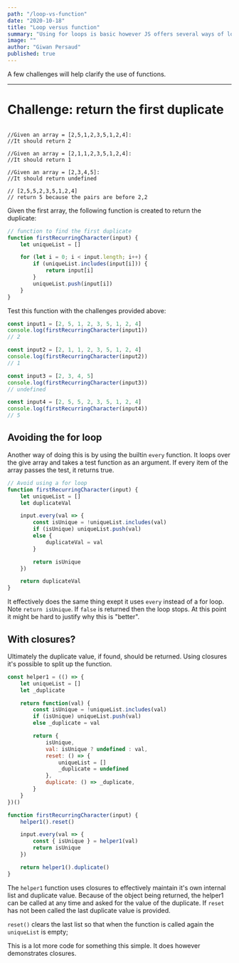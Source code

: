 ```yaml
---
path: "/loop-vs-function"
date: "2020-10-18"
title: "Loop versus function"
summary: "Using for loops is basic however JS offers several ways of looping with functions."
image: ""
author: "Giwan Persaud"
published: true
---
```


A few challenges will help clarify the use of functions.

---

# Challenge: return the first duplicate

```

//Given an array = [2,5,1,2,3,5,1,2,4]:
//It should return 2

//Given an array = [2,1,1,2,3,5,1,2,4]:
//It should return 1

//Given an array = [2,3,4,5]:
//It should return undefined

// [2,5,5,2,3,5,1,2,4]
// return 5 because the pairs are before 2,2

```

Given the first array, the following function is created to return the duplicate:

```javascript
// function to find the first duplicate
function firstRecurringCharacter(input) {
    let uniqueList = []

    for (let i = 0; i < input.length; i++) {
        if (uniqueList.includes(input[i])) {
            return input[i]
        }
        uniqueList.push(input[i])
    }
}
```

Test this function with the challenges provided above:

```javascript
const input1 = [2, 5, 1, 2, 3, 5, 1, 2, 4]
console.log(firstRecurringCharacter(input1))
// 2

const input2 = [2, 1, 1, 2, 3, 5, 1, 2, 4]
console.log(firstRecurringCharacter(input2))
// 1

const input3 = [2, 3, 4, 5]
console.log(firstRecurringCharacter(input3))
// undefined

const input4 = [2, 5, 5, 2, 3, 5, 1, 2, 4]
console.log(firstRecurringCharacter(input4))
// 5
```

## Avoiding the for loop

Another way of doing this is by using the builtin `every` function. It loops over the give array and takes a test function as an argument. If every item of the array passes the test, it returns true.

```javascript
// Avoid using a for loop
function firstRecurringCharacter(input) {
    let uniqueList = []
    let duplicateVal

    input.every(val => {
        const isUnique = !uniqueList.includes(val)
        if (isUnique) uniqueList.push(val)
        else {
            duplicateVal = val
        }

        return isUnique
    })

    return duplicateVal
}
```

It effectively does the same thing exept it uses `every` instead of a for loop. Note `return isUnique`. If `false` is returned then the loop stops.
At this point it might be hard to justify why this is "better".

## With closures?

Ultimately the duplicate value, if found, should be returned. Using closures it's possible to split up the function.

```javascript
const helper1 = (() => {
    let uniqueList = []
    let _duplicate

    return function(val) {
        const isUnique = !uniqueList.includes(val)
        if (isUnique) uniqueList.push(val)
        else _duplicate = val

        return {
            isUnique,
            val: isUnique ? undefined : val,
            reset: () => {
                uniqueList = []
                _duplicate = undefined
            },
            duplicate: () => _duplicate,
        }
    }
})()

function firstRecurringCharacter(input) {
    helper1().reset()

    input.every(val => {
        const { isUnique } = helper1(val)
        return isUnique
    })

    return helper1().duplicate()
}
```

The `helper1` function uses closures to effectively maintain it's own internal list and duplicate value. Because of the object being returned, the helper1 can be called at any time and asked for the value of the duplicate. If `reset` has not been called the last duplicate value is provided.

`reset()` clears the last list so that when the function is called again the `uniqueList` is empty;

This is a lot more code for something this simple. It does however demonstrates closures.
